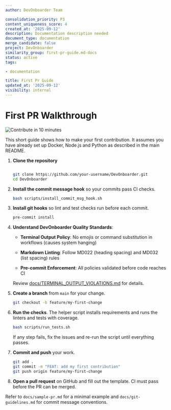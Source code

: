 ```yaml
---
author: DevOnboarder Team

consolidation_priority: P3
content_uniqueness_score: 4
created_at: '2025-09-12'
description: Documentation description needed
document_type: documentation
merge_candidate: false
project: DevOnboarder
similarity_group: first-pr-guide.md-docs
status: active
tags:

- documentation

title: First Pr Guide
updated_at: '2025-09-12'
visibility: internal
---
```


# First PR Walkthrough

![Contribute in 10 minutes](https://example.com/first-pr.gif)

This short guide shows how to make your first contribution.
It assumes you have already set up Docker, Node.js and Python as described in the main README.

1. **Clone the repository**

    ```bash

    git clone https://github.com/your-username/DevOnboarder.git
    cd DevOnboarder
    ```

2. **Install the commit message hook** so your commits pass CI checks.

    ```bash
    bash scripts/install_commit_msg_hook.sh
    ```

3. **Install git hooks** so lint and test checks run before each commit.

    ```bash
    pre-commit install
    ```

4. **Understand DevOnboarder Quality Standards**:

    - **Terminal Output Policy**: No emojis or command substitution in workflows (causes system hanging)

    - **Markdown Linting**: Follow MD022 (heading spacing) and MD032 (list spacing) rules

    - **Pre-commit Enforcement**: All policies validated before code reaches CI

    Review [docs/TERMINAL_OUTPUT_VIOLATIONS.md](TERMINAL_OUTPUT_VIOLATIONS.md) for details.

5. **Create a branch** from `main` for your change.

    ```bash
    git checkout -b feature/my-first-change
    ```

6. **Run the checks**. The helper script installs requirements and runs the linters and tests with coverage.

    ```bash
    bash scripts/run_tests.sh
    ```

    If any step fails, fix the issues and re-run the script until everything passes.

7. **Commit and push** your work.

    ```bash
    git add .
    git commit -m "FEAT: add my first contribution"
    git push origin feature/my-first-change
    ```

8. **Open a pull request** on GitHub and fill out the template. CI must pass before the PR can be merged.

Refer to `docs/sample-pr.md` for a minimal example and `docs/git-guidelines.md` for commit message conventions.
